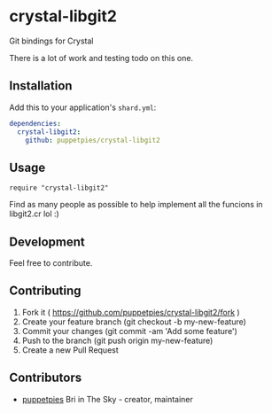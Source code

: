 # crystal-libgit2

Git bindings for Crystal

There is a lot of work and testing todo on this one.

## Installation


Add this to your application's `shard.yml`:

```yaml
dependencies:
  crystal-libgit2:
    github: puppetpies/crystal-libgit2
```


## Usage


```crystal
require "crystal-libgit2"
```



Find as many people as possible to help implement all the funcions in libgit2.cr lol :)

## Development

Feel free to contribute.

## Contributing

1. Fork it ( https://github.com/puppetpies/crystal-libgit2/fork )
2. Create your feature branch (git checkout -b my-new-feature)
3. Commit your changes (git commit -am 'Add some feature')
4. Push to the branch (git push origin my-new-feature)
5. Create a new Pull Request

## Contributors

- [puppetpies](https://github.com/puppetpies) Bri in The Sky - creator, maintainer
